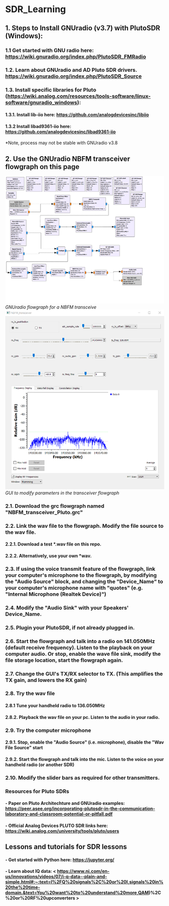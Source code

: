 # SDR_Learning

## 1. Steps to Install GNUradio (v3.7) with PlutoSDR (Windows):
### 1.1 Get started with GNU radio here: https://wiki.gnuradio.org/index.php/PlutoSDR_FMRadio

### 1.2. Learn about GNUradio and AD Pluto SDR drivers. https://wiki.gnuradio.org/index.php/PlutoSDR_Source 

### 1.3. Install specific libraries for Pluto (https://wiki.analog.com/resources/tools-software/linux-software/gnuradio_windows):
#### 1.3.1. Install lib-iio here: https://github.com/analogdevicesinc/libiio 
#### 1.3.2 Install libad9361-iio here: https://github.com/analogdevicesinc/libad9361-iio
  
  *Note, process may not be stable with GNUradio v3.8
## 2. Use the GNUradio NBFM transceiver flowgraph on this page
![GNUradio flowgraph for a NBFM transceiver](https://github.com/SSkySurfer/SDR_Learning/blob/main/NBFM_transceiver_Pluto_grc.png)
<em> GNUradio flowgraph for a NBFM transceive </em>
![GUI to modify parameters in the transceiver flowgraph](https://github.com/SSkySurfer/SDR_Learning/blob/main/NBFM_gui.png)
<em>GUI to modify parameters in the transceiver flowgraph</em>

### 2.1. Download the grc flowgraph named "NBFM_transceiver_Pluto.grc"
### 2.2. Link the wav file to the flowgraph. Modify the file source to the wav file.
#### 2.2.1. Download a test *.wav file on this repo.
#### 2.2.2. Alternatively, use your own *wav. 
### 2.3. If using the voice transmit feature of the flowgraph, link your computer's microphone to the flowgraph, by modifying the "Audio Source" block, and changing the "Device_Name" to your computer's microphone name with "quotes" (e.g. "Internal Microphone (Realtek Device)")
### 2.4. Modify the "Audio Sink" with your Speakers' Device_Name.
### 2.5. Plugin your PlutoSDR, if not already plugged in.
### 2.6. Start the flowgraph and talk into a radio on 141.050MHz (default receive frequency). Listen to the playback on your computer audio. Or stop, enable the wave file sink, modify the file storage location, start the flowgraph again.
### 2.7. Change the GUI's TX/RX selector to TX. (This amplifies the TX gain, and lowers the RX gain)
### 2.8. Try the wav file
#### 2.8.1 Tune your handheld radio to 136.050MHz
#### 2.8.2. Playback the wav file on your pc. Listen to the audio in your radio.
### 2.9. Try the computer microphone
#### 2.9.1. Stop, enable the "Audio Source" (i.e. microphone), disable the "Wav File Source" start
#### 2.9.2. Start the flowgraph and talk into the mic. Listen to the voice on your handheld radio (or another SDR)
### 2.10. Modify the slider bars as required for other transmitters.

### Resources for Pluto SDRs
#### - Paper on Pluto Architechture and GNUradio examples: https://peer.asee.org/incorporating-plutosdr-in-the-communication-laboratory-and-classroom-potential-or-pitfall.pdf 
#### - Official Analog Devices PLUTO SDR links here: https://wiki.analog.com/university/tools/pluto/users 

## Lessons and tutorials for SDR lessons
#### - Get started with Python here: https://jupyter.org/

#### - Learn about IQ data: < https://www.ni.com/en-us/innovations/videos/07/i-q-data--plain-and-simple.html#:~:text=I%2FQ%20signals%2C%20or%20I,signals%20in%20the%20time-domain.&text=You%20want%20to%20understand%20more,QAM)%2C%20or%20RF%20upconverters > 
